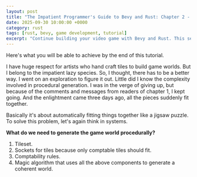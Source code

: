 ```yaml
---
layout: post
title: "The Impatient Programmer's Guide to Bevy and Rust: Chapter 2 - Let There Be a World"
date: 2025-09-30 10:00:00 +0000
category: rust
tags: [rust, bevy, game development, tutorial]
excerpt: "Continue building your video game with Bevy and Rust. This second chapter covers creating a game world, implementing collision detection, and adding interactive elements to your game environment."
---
```


Here's what you will be able to achieve by the end of this tutorial. 


I have huge respect for artists who hand craft tiles to build game worlds. But I belong to the impatient lazy species. So, I thought, there has to be a better way. I went on an exploration to figure it out. Little did I know the complexity involved in procedural generation. I was in the verge of giving up, but because of the comments and messages from readers of chapter 1, I kept going. And the enlightment came three days ago, all the pieces suddenly fit together.

Basically it's about automatically fitting things together like a jigsaw puzzle. To solve this problem, let's again think in systems. 

**What do we need to generate the game world procedurally?**
1. Tileset.
2. Sockets for tiles because only comptable tiles should fit.
3. Comptability rules.
4. Magic algorithm that uses all the above components to generate a coherent world.

